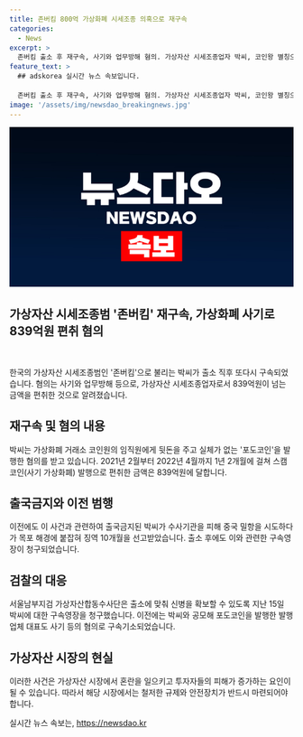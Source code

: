 ```yaml
---
title: 존버킴 800억 가상화폐 시세조종 의혹으로 재구속
categories:
  - News
excerpt: >
  존버킴 출소 후 재구속, 사기와 업무방해 혐의. 가상자산 시세조종업자 박씨, 코인왕 별칭으로 알려져. 코인원 임직원에 뒷돈 주고 포도코인 발행 혐의. 1년 2개월간 839억원 스캠 코인 발행 혐의. 출국금지 후 중국 밀항, 징역 10개월 선고 후 출소. 15일 구속영장 청구, 또 다시 구속. (출처: )
feature_text: >
  ## adskorea 실시간 뉴스 속보입니다.

  존버킴 출소 후 재구속, 사기와 업무방해 혐의. 가상자산 시세조종업자 박씨, 코인왕 별칭으로 알려져. 코인원 임직원에 뒷돈 주고 포도코인 발행 혐의. 1년 2개월간 839억원 스캠 코인 발행 혐의. 출국금지 후 중국 밀항, 징역 10개월 선고 후 출소. 15일 구속영장 청구, 또 다시 구속. (출처: )
image: '/assets/img/newsdao_breakingnews.jpg'
---
```


<p><img src="/assets/img/newsdao_breakingnews.jpg" alt="adskorea 속보" /></p>

<h2 data-ke-size="size26">가상자산 시세조종범 '존버킴' 재구속, 가상화폐 사기로 839억원 편취 혐의</h2>

<p data-ke-size="size16">&nbsp;</p>

<p>한국의 가상자산 시세조종범인 '존버킴'으로 불리는 박씨가 출소 직후 또다시 구속되었습니다. 혐의는 사기와 업무방해 등으로, 가상자산 시세조종업자로서 839억원이 넘는 금액을 편취한 것으로 알려졌습니다.</p>

<h2 data-ke-size="size24">재구속 및 혐의 내용</h2>

<p data-ke-size="size16">박씨는 가상화폐 거래소 코인원의 임직원에게 뒷돈을 주고 실체가 없는 '포도코인'을 발행한 혐의를 받고 있습니다. 2021년 2월부터 2022년 4월까지 1년 2개월에 걸쳐 스캠 코인(사기 가상화폐) 발행으로 편취한 금액은 839억원에 달합니다.</p>

<h2 data-ke-size="size24">출국금지와 이전 범행</h2>

<p data-ke-size="size16">이전에도 이 사건과 관련하여 출국금지된 박씨가 수사기관을 피해 중국 밀항을 시도하다가 목포 해경에 붙잡혀 징역 10개월을 선고받았습니다. 출소 후에도 이와 관련한 구속영장이 청구되었습니다.</p>

<h2 data-ke-size="size24">검찰의 대응</h2>

<p data-ke-size="size16">서울남부지검 가상자산합동수사단은 출소에 맞춰 신병을 확보할 수 있도록 지난 15일 박씨에 대한 구속영장을 청구했습니다. 이전에는 박씨와 공모해 포도코인을 발행한 발행업체 대표도 사기 등의 혐의로 구속기소되었습니다.</p>

<h2 data-ke-size="size24">가상자산 시장의 현실</h2>

<p data-ke-size="size16">이러한 사건은 가상자산 시장에서 혼란을 일으키고 투자자들의 피해가 증가하는 요인이 될 수 있습니다. 따라서 해당 시장에서는 철저한 규제와 안전장치가 반드시 마련되어야 합니다.</p>
실시간 뉴스 속보는, <a href="https://newsdao.kr" rel="dofollow">https://newsdao.kr</a>



